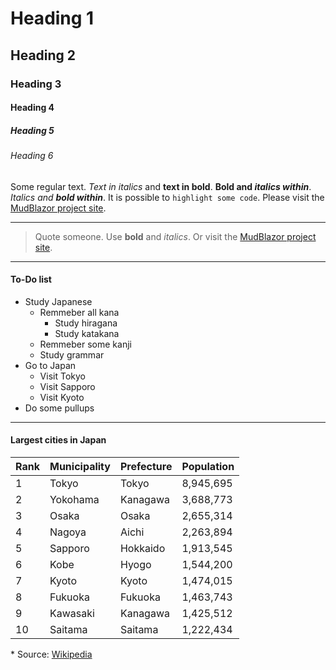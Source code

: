 # Heading 1
## Heading 2
### Heading 3
#### Heading 4
##### Heading 5
###### Heading 6

Some regular text. *Text in italics* and **text in bold**.
**Bold and *italics within***.
*Italics and **bold within***.
It is possible to `highlight some code`.
Please visit the [MudBlazor project site](https://mudblazor.com/).
***
> Quote someone.
> Use **bold** and *italics*.
> Or visit the [MudBlazor project site](https://mudblazor.com/).
***
#### To-Do list
- Study Japanese
  - Remmeber all kana
    - Study hiragana
    - Study katakana
  - Remmeber some kanji
  - Study grammar
- Go to Japan
  - Visit Tokyo
  - Visit Sapporo
  - Visit Kyoto
- Do some pullups
***
#### Largest cities in Japan
|Rank|Municipality|Prefecture|Population|
|-|-|-|-|
|1|Tokyo|Tokyo|8,945,695|
|2|Yokohama|Kanagawa|3,688,773|
|3|Osaka|Osaka|2,655,314|
|4|Nagoya|Aichi|2,263,894|
|5|Sapporo|Hokkaido|1,913,545|
|6|Kobe|Hyogo|1,544,200|
|7|Kyoto|Kyoto|1,474,015|
|8|Fukuoka|Fukuoka|1,463,743|
|9|Kawasaki|Kanagawa|1,425,512|
|10|Saitama|Saitama|1,222,434|

\* Source: [Wikipedia](https://en.wikipedia.org/wiki/Largest_cities_in_Japan_by_population_by_decade#2010)